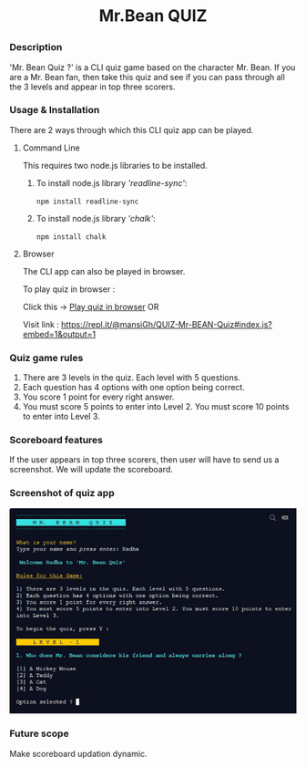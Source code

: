 # <p align="center">**Mr.Bean QUIZ**</p>

### Description
 
 'Mr. Bean Quiz ?' is a CLI quiz game based on the character Mr. Bean. If you are a Mr. Bean fan, then take this quiz and see if you can pass through all the 3 levels and appear in top three scorers.  

### Usage & Installation

There are 2 ways through which this CLI quiz app can be played.

1) Command Line

    This requires two node.js libraries to be installed.
    
    1. To install node.js library _'readline-sync'_:

        `npm install readline-sync`

    2. To install node.js library _'chalk'_:

        `npm install chalk`

2) Browser

    The CLI app can also be played in browser.

    To play quiz in browser :
    
    Click this  ->
    [Play quiz in browser](https://repl.it/@mansiGh/QUIZ-Mr-BEAN-Quiz#index.js?embed=1&output=1 "Do You Know Me QUIZ")  OR

    Visit link : https://repl.it/@mansiGh/QUIZ-Mr-BEAN-Quiz#index.js?embed=1&output=1

### Quiz game rules
1) There are 3 levels in the quiz. Each level with 5 questions.
2) Each question has 4 options with one option being correct.
3) You score 1 point for every right answer.
4) You must score 5 points to enter into Level 2. You must score 10 points to enter into Level 3.

### Scoreboard features
If the user appears in top three scorers, then user will have to send us a screenshot. We will update the scoreboard.

### Screenshot of quiz app
![Game Screenshot](Images/MrBean_Quiz_screenshot.JPG)

### Future scope
Make scoreboard updation dynamic.
